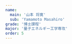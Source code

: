 ```yaml
---
name:
  main: '山本 将寛'
  sub: 'Yamamoto Masahiro'
grade: '博士課程'
major: '量子エネルギー工学専攻'
order: 5
---
```

